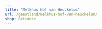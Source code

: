 ```yaml
---
title: "Melkhus Hof van Heuckelum"
url: /geestland/melkhus-hof-van-heuckelum/
shop: Getränke
---
```

